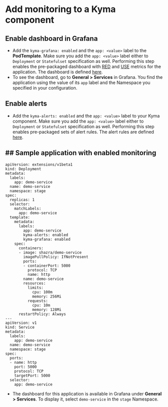 # Add monitoring to a Kyma component

## Enable dashboard in Grafana
- Add the `kyma-grafana: enabled` and the `app: <value>` label to the **PodTemplate**. Make sure you add the `app: <value>` label either to `Deployment` or `Statefulset` specification as well. Performing this step enables the pre-packaged dashboard with [RED](https://www.weave.works/blog/the-red-method-key-metrics-for-microservices-architecture) and [USE](http://www.brendangregg.com/usemethod.html) metrics for the application. The dashboard is defined [here](link).
- To see the dashboard, go to **General > Services** in Grafana. You find the application using the value of its `app` label and the Namespace you specified in your configuration.


## Enable alerts
- Add the `kyma-alerts: enabled` and the `app: <value>` label to your Kyma component. Make sure you add the `app: <value>` label either to `Deployment` or `Statefulset` specification as well. Performing this step enables pre-packaged sets of alert rules. The alert rules are defined [here](link).

## ## Sample application with enabled monitoring
```
apiVersion: extensions/v1beta1
kind: Deployment
metadata:
  labels:
    app: demo-service
  name: demo-service
  namespace: stage
spec:
  replicas: 1
  selector:
    matchLabels:
      app: demo-service
  template:
    metadata:
      labels:
        app: demo-service
        kyma-alerts: enabled
        kyma-grafana: enabled
    spec:
      containers:
      - image: shazra/demo-service
        imagePullPolicy: IfNotPresent
        ports:
        - containerPort: 5000
          protocol: TCP
          name: http
        name: demo-service
        resources:
          limits:
            cpu: 100m
            memory: 256Mi
          requests:
            cpu: 10m
            memory: 128Mi
      restartPolicy: Always
---
apiVersion: v1
kind: Service
metadata:
  labels:
    app: demo-service
  name: demo-service
  namespace: stage
spec:
  ports:
  - name: http
    port: 5000
    protocol: TCP
    targetPort: 5000
  selector:
    app: demo-service
```
- The dashboard for this application is available in Grafana under **General > Services**. To display it, select `demo-service` in the `stage` Namespace.